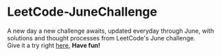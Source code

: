 # LeetCode-JuneChallenge
A new day a new challenge awaits, updated everyday through June, with solutions and thought processes from LeetCode's June challenge.
<br>
Give it a try right [here](https://leetcode.com/explore/challenge/card/june-leetcoding-challenge/), **Have fun!**
